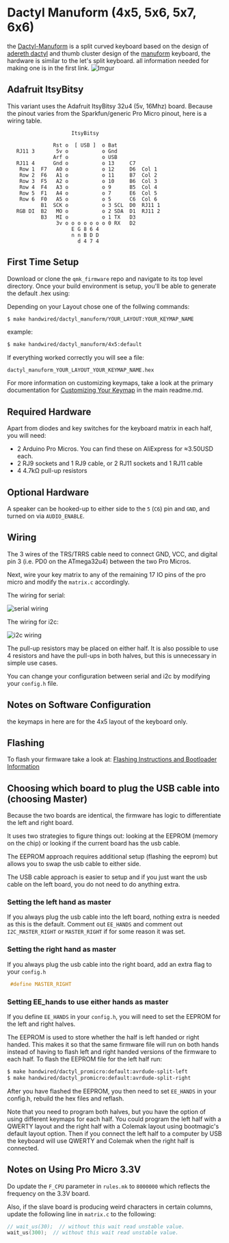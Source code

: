 # Dactyl Manuform (4x5, 5x6, 5x7, 6x6)

the [Dactyl-Manuform](https://github.com/tshort/dactyl-keyboard) is a split curved keyboard based on the design of [adereth dactyl](https://github.com/adereth/dactyl-keyboard) and thumb cluster design of the [manuform](https://geekhack.org/index.php?topic=46015.0) keyboard, the hardware is similar to the let's split keyboard. all information needed for making one is in the first link. ![Imgur](https://i.imgur.com/7y0Vbyd.jpg)

## Adafruit ItsyBitsy

This variant uses the Adafruit ItsyBitsy 32u4 (5v, 16Mhz) board. Because the pinout varies from the Sparkfun/generic Pro Micro pinout, here is a wiring table.

```plain
                     ItsyBitsy

               Rst o  [ USB ]  o Bat
   RJ11 3       5v o           o Gnd
               Arf o           o USB
   RJ11 4      Gnd o           o 13     C7
    Row 1  F7   A0 o           o 12     D6  Col 1
    Row 2  F6   A1 o           o 11     B7  Col 2
    Row 3  F5   A2 o           o 10     B6  Col 3
    Row 4  F4   A3 o           o 9      B5  Col 4
    Row 5  F1   A4 o           o 7      E6  Col 5
    Row 6  F0   A5 o           o 5      C6  Col 6
           B1  SCK o           o 3 SCL  D0  RJ11 1
   RGB DI  B2   MO o           o 2 SDA  D1  RJ11 2
           B3   MI o           o 1 TX   D3
                3v o o o o o o o 0 RX   D2
                     E G 8 6 4
                     n n B D D
                       d 4 7 4
```

## First Time Setup

Download or clone the `qmk_firmware` repo and navigate to its top level directory. Once your build environment is setup, you'll be able to generate the default .hex using:

Depending on your Layout chose one of the follwing commands:

```bash
$ make handwired/dactyl_manuform/YOUR_LAYOUT:YOUR_KEYMAP_NAME
```

example:

```bash
$ make handwired/dactyl_manuform/4x5:default
```

If everything worked correctly you will see a file:

```plain
dactyl_manuform_YOUR_LAYOUT_YOUR_KEYMAP_NAME.hex
```

For more information on customizing keymaps, take a look at the primary documentation for [Customizing Your Keymap](/docs/faq_keymap.md) in the main readme.md.

## Required Hardware

Apart from diodes and key switches for the keyboard matrix in each half, you will need:

* 2 Arduino Pro Micros. You can find these on AliExpress for ≈3.50USD each.
* 2 RJ9 sockets and 1 RJ9 cable, or 2 RJ11 sockets and 1 RJ11 cable
* 4 4.7kΩ pull-up resistors

## Optional Hardware

A speaker can be hooked-up to either side to the `5` (`C6`) pin and `GND`, and turned on via `AUDIO_ENABLE`.

## Wiring

The 3 wires of the TRS/TRRS cable need to connect GND, VCC, and digital pin 3 (i.e. PD0 on the ATmega32u4) between the two Pro Micros.

Next, wire your key matrix to any of the remaining 17 IO pins of the pro micro and modify the `matrix.c` accordingly.

The wiring for serial:

![serial wiring](https://i.imgur.com/C3D1GAQ.png)

The wiring for i2c:

![i2c wiring](https://i.imgur.com/Hbzhc6E.png)

The pull-up resistors may be placed on either half. It is also possible to use 4 resistors and have the pull-ups in both halves, but this is unnecessary in simple use cases.

You can change your configuration between serial and i2c by modifying your `config.h` file.

## Notes on Software Configuration

the keymaps in here are for the 4x5 layout of the keyboard only.

## Flashing

To flash your firmware take a look at: [Flashing Instructions and Bootloader Information](https://docs.qmk.fm/#/flashing)

## Choosing which board to plug the USB cable into (choosing Master)

Because the two boards are identical, the firmware has logic to differentiate the left and right board.

It uses two strategies to figure things out: looking at the EEPROM (memory on the chip) or looking if the current board has the usb cable.

The EEPROM approach requires additional setup (flashing the eeprom) but allows you to swap the usb cable to either side.

The USB cable approach is easier to setup and if you just want the usb cable on the left board, you do not need to do anything extra.

### Setting the left hand as master

If you always plug the usb cable into the left board, nothing extra is needed as this is the default. Comment out `EE_HANDS` and comment out `I2C_MASTER_RIGHT` or `MASTER_RIGHT` if for some reason it was set.

### Setting the right hand as master

If you always plug the usb cable into the right board, add an extra flag to your `config.h`

```c
 #define MASTER_RIGHT
```

### Setting EE_hands to use either hands as master

If you define `EE_HANDS` in your `config.h`, you will need to set the EEPROM for the left and right halves.

The EEPROM is used to store whether the half is left handed or right handed. This makes it so that the same firmware file will run on both hands instead of having to flash left and right handed versions of the firmware to each half. To flash the EEPROM file for the left half run:

```bash
$ make handwired/dactyl_promicro:default:avrdude-split-left
$ make handwired/dactyl_promicro:default:avrdude-split-right
```

After you have flashed the EEPROM, you then need to set `EE_HANDS` in your config.h, rebuild the hex files and reflash.

Note that you need to program both halves, but you have the option of using different keymaps for each half. You could program the left half with a QWERTY layout and the right half with a Colemak layout using bootmagic's default layout option. Then if you connect the left half to a computer by USB the keyboard will use QWERTY and Colemak when the right half is connected.

## Notes on Using Pro Micro 3.3V

Do update the `F_CPU` parameter in `rules.mk` to `8000000` which reflects the frequency on the 3.3V board.

Also, if the slave board is producing weird characters in certain columns, update the following line in `matrix.c` to the following:

```c
// wait_us(30);  // without this wait read unstable value.
wait_us(300);  // without this wait read unstable value.
```
